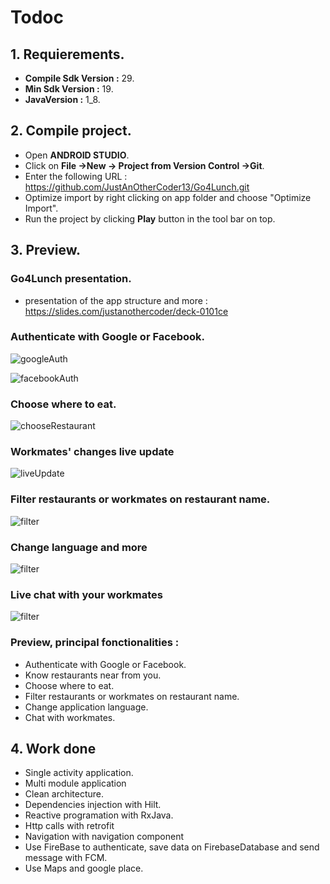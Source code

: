 # Todoc

 ## 1. Requierements.

+ **Compile Sdk Version :** 29.
+ **Min Sdk Version :** 19.
+ **JavaVersion :** 1_8.

## 2. Compile project.

+ Open **ANDROID STUDIO**.
+ Click on **File ->New -> Project from Version Control ->Git**.
+ Enter the following URL : https://github.com/JustAnOtherCoder13/Go4Lunch.git
+ Optimize import by right clicking on app folder and choose "Optimize Import".
+ Run the project by clicking **Play** button in the tool bar on top.

## 3. Preview.

### Go4Lunch presentation.

+ presentation of the app structure and more : https://slides.com/justanothercoder/deck-0101ce
  
### Authenticate with Google or Facebook.
![googleAuth](gif_preview/auth_with_google.gif)

![facebookAuth](gif_preview/auth_with_facebook.gif)

### Choose where to eat.

![chooseRestaurant](gif_preview/choose_restaurant.gif)

### Workmates' changes live update

![liveUpdate](gif_preview/live_update.gif)

### Filter restaurants or workmates on restaurant name.

![filter](gif_preview/filter_on_restaurant_name.gif)

### Change language and more

![filter](gif_preview/setting_menu.gif)

### Live chat with your workmates

![filter](gif_preview/live_chat.gif)


 ### Preview, principal fonctionalities :
  + Authenticate with Google or Facebook.
  + Know restaurants near from you.
  + Choose where to eat.
  + Filter restaurants or workmates on restaurant name.
  + Change application language.
  + Chat with workmates.

## 4. Work done

+ Single activity application.
+ Multi module application
+ Clean architecture.
+ Dependencies injection with Hilt.
+ Reactive programation with RxJava.
+ Http calls with retrofit
+ Navigation with navigation component
+ Use FireBase to authenticate, save data on FirebaseDatabase and send message with FCM.
+ Use Maps and google place.
